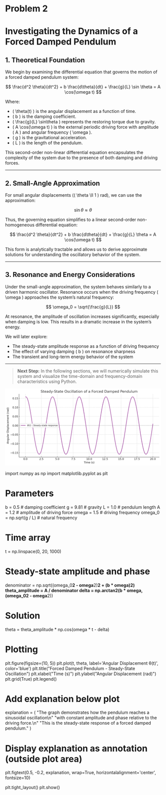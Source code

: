 # Problem 2
# Investigating the Dynamics of a Forced Damped Pendulum

## 1. Theoretical Foundation

We begin by examining the differential equation that governs the motion of a forced damped pendulum system:

$$
\frac{d^2 \theta}{dt^2} + b \frac{d\theta}{dt} + \frac{g}{L} \sin \theta = A \cos(\omega t)
$$

Where:
- \( \theta(t) \) is the angular displacement as a function of time.
- \( b \) is the damping coefficient.
- \( \frac{g}{L} \sin\theta \) represents the restoring torque due to gravity.
- \( A \cos(\omega t) \) is the external periodic driving force with amplitude \( A \) and angular frequency \( \omega \).
- \( g \) is the gravitational acceleration.
- \( L \) is the length of the pendulum.

This second-order non-linear differential equation encapsulates the complexity of the system due to the presence of both damping and driving forces.

---

## 2. Small-Angle Approximation

For small angular displacements (\( \theta \ll 1 \) rad), we can use the approximation:

$$
\sin \theta \approx \theta
$$

Thus, the governing equation simplifies to a linear second-order non-homogeneous differential equation:

$$
\frac{d^2 \theta}{dt^2} + b \frac{d\theta}{dt} + \frac{g}{L} \theta = A \cos(\omega t)
$$

This form is analytically tractable and allows us to derive approximate solutions for understanding the oscillatory behavior of the system.

---

## 3. Resonance and Energy Considerations

Under the small-angle approximation, the system behaves similarly to a driven harmonic oscillator. Resonance occurs when the driving frequency \( \omega \) approaches the system’s natural frequency:

$$
\omega_0 = \sqrt{\frac{g}{L}}
$$

At resonance, the amplitude of oscillation increases significantly, especially when damping is low. This results in a dramatic increase in the system’s energy.

We will later explore:
- The steady-state amplitude response as a function of driving frequency
- The effect of varying damping \( b \) on resonance sharpness
- The transient and long-term energy behavior of the system

---

> **Next Step:** In the following sections, we will numerically simulate this system and visualize the time-domain and frequency-domain characteristics using Python.

![alt text](image-2.png)

import numpy as np
import matplotlib.pyplot as plt

# Parameters
b = 0.5        # damping coefficient
g = 9.81       # gravity
L = 1.0        # pendulum length
A = 1.2        # amplitude of driving force
omega = 1.5    # driving frequency
omega_0 = np.sqrt(g / L)  # natural frequency

# Time array
t = np.linspace(0, 20, 1000)

# Steady-state amplitude and phase
denominator = np.sqrt((omega_0**2 - omega**2)**2 + (b * omega)**2)
theta_amplitude = A / denominator
delta = np.arctan2(b * omega, (omega_0**2 - omega**2))

# Solution
theta = theta_amplitude * np.cos(omega * t - delta)

# Plotting
plt.figure(figsize=(10, 5))
plt.plot(t, theta, label='Angular Displacement θ(t)', color='blue')
plt.title("Forced Damped Pendulum - Steady-State Oscillation")
plt.xlabel("Time (s)")
plt.ylabel("Angular Displacement (rad)")
plt.grid(True)
plt.legend()

# Add explanation below plot
explanation = (
    "The graph demonstrates how the pendulum reaches a sinusoidal oscillation\n"
    "with constant amplitude and phase relative to the driving force.\n"
    "This is the steady-state response of a forced damped pendulum."
)

# Display explanation as annotation (outside plot area)
plt.figtext(0.5, -0.2, explanation, wrap=True, horizontalalignment='center', fontsize=10)

plt.tight_layout()
plt.show()
